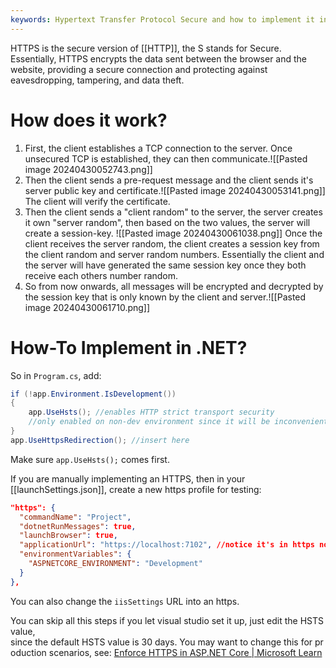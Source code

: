 ```yaml
---
keywords: Hypertext Transfer Protocol Secure and how to implement it in .NET.
---
```

HTTPS is the secure version of [[HTTP]], the S stands for Secure. Essentially, HTTPS encrypts the data sent between the browser and the website, providing a secure connection and protecting against eavesdropping, tampering, and data theft.
# How does it work?
1. First, the client establishes a TCP connection to the server. Once unsecured TCP is established, they can then communicate.![[Pasted image 20240430052743.png]]
2. Then the client sends a pre-request message and the client sends it's server public key and certificate.![[Pasted image 20240430053141.png]]
   The client will verify the certificate.
3. Then the client sends a "client random" to the server, the server creates it own "server random", then based on the two values, the server will create a session-key. ![[Pasted image 20240430061038.png]]
   Once the client receives the server random, the client creates a session key from the client random and server random numbers. Essentially the client and the server will have generated the same session key once they both receive each others number random.
4. So from now onwards, all messages will be encrypted and decrypted by the session key that is only known by the client and server.![[Pasted image 20240430061710.png]]
# How-To Implement in .NET?
So in `Program.cs`, add:
```c#
if (!app.Environment.IsDevelopment())
{
	app.UseHsts(); //enables HTTP strict transport security
	//only enabled on non-dev environment since it will be inconvenient in testing
}
app.UseHttpsRedirection(); //insert here
```
Make sure `app.UseHsts();` comes first.

If you are manually implementing an HTTPS, then in your [[launchSettings.json]], create a new https profile for testing:
```json
"https": {
  "commandName": "Project",
  "dotnetRunMessages": true,
  "launchBrowser": true,
  "applicationUrl": "https://localhost:7102", //notice it's in https not http
  "environmentVariables": {
    "ASPNETCORE_ENVIRONMENT": "Development"
  }
},
```
You can also change the `iisSettings` URL into an https.

You can skip all this steps if you let visual studio set it up, just edit the HSTS value, since the default HSTS value is 30 days. You may want to change this for production scenarios, see: [Enforce HTTPS in ASP.NET Core | Microsoft Learn](https://learn.microsoft.com/en-us/aspnet/core/security/enforcing-ssl?view=aspnetcore-8.0&tabs=visual-studio%2Clinux-ubuntu#http-strict-transport-security-protocol-hsts)
